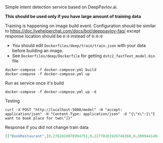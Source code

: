 Simple intent detection service based on DeepPavlov.ai.

**This should be used only if you have large amount of training data**

Training is happening on image build event. Configuration should be similar to https://doc.livehelperchat.com/docs/bot/deeppavlov-faq/ except response location should be `0:0` instead of `0:0:0`

* You should edit `Dockerfiles/deep/train/train.json` with your data before building an image.
* See `Dockerfiles/deep/Dockerfile` for getting `dstc2_fastText_model.bin` file 

```shell
docker-compose -f docker-compose.yml build
docker-compose -f docker-compose.yml up
```

Run as service once it's build

```shell
docker-compose -f docker-compose.yml up -d
```

Testing

```
curl -X POST "http://localhost:5000/model" -H "accept: application/json" -H "Content-Type: application/json" -d "{\"x\":[\"I want to book place for two\"]}"
```

Response if you did not change train data

```json
[["BookRestaurant",[0.2782818078994751,0.22770161926746368,0.30094414949417114,0.6002139449119568,0.2533802390098572,0.25423356890678406,0.21291431784629822],3]]
```